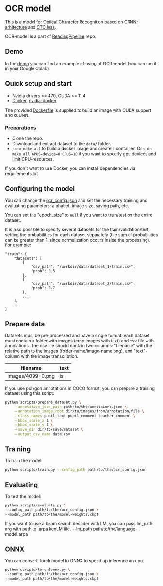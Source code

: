 # OCR model

This is a model for Optical Character Recognition based on [CRNN-arhitecture](https://arxiv.org/abs/1507.05717) and [CTC loss](https://www.cs.toronto.edu/~graves/icml_2006.pdf).

OCR-model is a part of [ReadingPipeline](https://github.com/ai-forever/ReadingPipeline) repo.

## Demo

In the [demo](scripts/OCR-GoogleColab.ipynb) you can find an example of using of OCR-model (you can run it in your Google Colab).

## Quick setup and start

- Nvidia drivers >= 470, CUDA >= 11.4
- [Docker](https://docs.docker.com/engine/install/ubuntu/), [nvidia-docker](https://github.com/NVIDIA/nvidia-docker)

The provided [Dockerfile](Dockerfile) is supplied to build an image with CUDA support and cuDNN.

### Preparations

- Clone the repo.
- Download and extract dataset to the `data/` folder.
- `sudo make all` to build a docker image and create a container.
  Or `sudo make all GPUS=device=0 CPUS=10` if you want to specify gpu devices and limit CPU-resources.

If you don't want to use Docker, you can install dependencies via requirements.txt

## Configuring the model

You can change the [ocr_config.json](scripts/ocr_config.json) and set the necessary training and evaluating parameters: alphabet, image size, saving path, etc.

You can set the "epoch_size" to `null` if you want to train/test on the entire dataset.

It is also possible to specify several datasets for the train/validation/test, setting the probabilities for each dataset separately (the sum of probabilities can be greater than 1, since normalization occurs inside the processing). For example:

```
"train": {
    "datasets": [
        {
            "csv_path": "/workdir/data/dataset_1/train.csv",
            "prob": 0.5
        },
        {
            "csv_path": "/workdir/data/dataset_2/train.csv",
            "prob": 0.7
        },
        ...
    ],
    ...
}
```
## Prepare data

Datasets must be pre-processed and have a single format: each dataset must contain a folder with images (crop images with text) and csv file with annotations. The csv file should contain two columns: "filename" with the relative path to the images (folder-name/image-name.png), and "text"-column with the image transcription.

| filename          | text |
| ----------------- | ---- |
| images/4099-0.png | is   |

If you use polygon annotations in COCO format, you can prepare a training dataset using this script:

```bash
python scripts/prepare_dataset.py \
    --annotation_json_path path/to/the/annotaions.json \
    --annotation_image_root dir/to/images/from/annotation/file \
    --class_names pupil_text pupil_comment teacher_comment \
    --bbox_scale_x 1 \
    --bbox_scale_y 1 \
    --save_dir dir/to/save/dataset \
    --output_csv_name data.csv
```

## Training

To train the model:

```bash
python scripts/train.py --config_path path/to/the/ocr_config.json
```

## Evaluating

To test the model:

```bash
python scripts/evaluate.py \
--config_path path/to/the/ocr_config.json \
--model_path path/to/the/model-weights.ckpt
```

If you want to use a beam search decoder with LM, you can pass lm_path arg with path to .arpa kenLM file.
--lm_path path/to/the/language-model.arpa

## ONNX

You can convert Torch model to ONNX to speed up inference on cpu.

```bash
python scripts/torch2onnx.py \
--config_path path/to/the/ocr_config.json \
--model_path path/to/the/model-weights.ckpt
```

